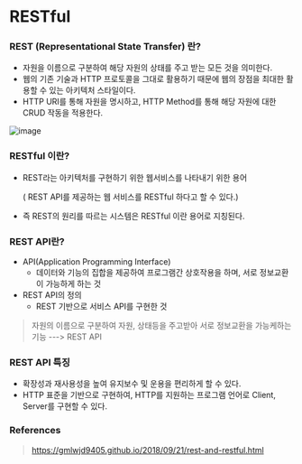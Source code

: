 # RESTful

### REST (Representational State Transfer) 란?

- 자원을 이름으로 구분하여 해당 자원의 상태를 주고 받는 모든 것을 의미한다.
- 웹의 기존 기술과 HTTP 프로토콜을 그대로 활용하기 때문에 웹의 장점을 최대한 활용할 수 있는 아키텍처 스타일이다.
- HTTP URI를 통해 자원을 명시하고, HTTP Method를 통해 해당 자원에 대한 CRUD 작동을 적용한다.

![image](https://github.com/kj-cs-study/CS-Study/assets/110380812/9ff8d0f9-4ce5-4bf7-b808-2306de1d23e9)

### RESTful 이란?

- REST라는 아키텍처를 구현하기 위한 웹서비스를 나타내기 위한 용어

  ( REST API를 제공하는 웹 서비스를 RESTful 하다고 할 수 있다.)

- 즉 REST의 원리를 따르는 시스템은 RESTful 이란 용어로 지칭된다.


### REST API란?

- API(Application Programming Interface)
  - 데이터와 기능의 집합을 제공하여 프로그램간 상호작용을 하며, 서로 정보교환이 가능하게 하는 것
- REST API의 정의
  - REST 기반으로 서비스 API를 구현한 것

> 자원의 이름으로 구분하여 자원, 상태등을 주고받아 서로 정보교환을 가능케하는 기능 ---> REST API

### REST API 특징

- 확장성과 재사용성을 높여 유지보수 및 운용을 편리하게 할 수 있다.
- HTTP 표준을 기반으로 구현하여, HTTP를 지원하는 프로그램 언어로 Client, Server를 구현할 수 있다.

### References

> https://gmlwjd9405.github.io/2018/09/21/rest-and-restful.html
